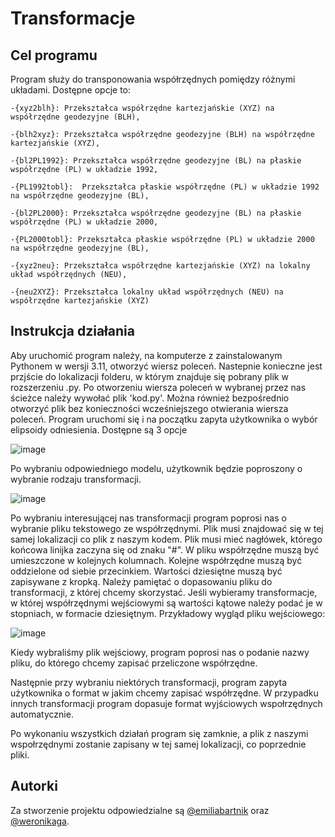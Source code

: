 # Transformacje 
## Cel programu
Program służy do transponowania współrzędnych pomiędzy różnymi układami. Dostępne opcje to: 

	-{xyz2blh}: Przekształca współrzędne kartezjańskie (XYZ) na współrzędne geodezyjne (BLH),
 
	-{blh2xyz}: Przekształca współrzędne geodezyjne (BLH) na współrzędne kartezjańskie (XYZ),
 
	-{bl2PL1992}: Przekształca współrzędne geodezyjne (BL) na płaskie współrzędne (PL) w układzie 1992,
 
	-{PL1992tobl}:  Przekształca płaskie współrzędne (PL) w układzie 1992 na współrzędne geodezyjne (BL),

	-{bl2PL2000}: Przekształca współrzędne geodezyjne (BL) na płaskie współrzędne (PL) w układzie 2000,
 
	-{PL2000tobl}: Przekształca płaskie współrzędne (PL) w układzie 2000 na współrzędne geodezyjne (BL),
 
	-{xyz2neu}: Przekształca współrzędne kartezjańskie (XYZ) na lokalny układ współrzędnych (NEU),
 
	-{neu2XYZ}: Przekształca lokalny układ współrzędnych (NEU) na współrzędne kartezjańskie (XYZ)
 
## Instrukcja działania
Aby uruchomić program należy, na komputerze z zainstalowanym Pythonem w wersji 3.11, otworzyć wiersz poleceń. Nastepnie konieczne jest przjście do lokalizacji folderu, w którym znajduje się pobrany plik w rozszerzeniu .py. Po otworzeniu wiersza poleceń w wybranej przez nas ścieżce należy wywołać plik 'kod.py'. Można również bezpośrednio otworzyć plik bez konieczności wcześniejszego otwierania wiersza poleceń. Program uruchomi się i na początku zapyta użytkownika o wybór elipsoidy odniesienia. Dostępne są 3 opcje

![image](https://github.com/emiliabartnik/Transformations/assets/150865197/299f207f-311a-4247-9654-b947a4567d21) 

Po wybraniu odpowiedniego modelu, użytkownik będzie poproszony o wybranie rodzaju transformacji. 

![image](https://github.com/emiliabartnik/Transformations/assets/150865197/b4544802-346b-4d4c-acdc-e0896c7228c0)

Po wybraniu interesującej nas transformacji program poprosi nas o wybranie pliku tekstowego ze współrzędnymi. Plik musi znajdować się w tej samej lokalizacji co plik z naszym kodem. Plik musi mieć nagłówek, którego końcowa linijka zaczyna się od znaku "#". W pliku współrzędne muszą być umieszczone w kolejnych kolumnach. Kolejne współrzędne muszą być oddzielone od siebie przecinkiem. Wartości dziesiętne muszą być zapisywane z kropką. Należy pamiętać o dopasowaniu pliku do transformacji, z której chcemy skorzystać. Jeśli wybieramy transformacje, w której współrzędnymi wejściowymi są wartości kątowe należy podać je w stopniach, w formacie dziesiętnym. Przykładowy wygląd pliku wejściowego:

![image](https://github.com/emiliabartnik/Transformations/assets/150865197/f4573582-27b1-4113-9205-a2cd259bb0ac)

Kiedy wybraliśmy plik wejściowy, program poprosi nas o podanie nazwy pliku, do którego chcemy zapisać przeliczone współrzędne. 

Następnie przy wybraniu niektórych transformacji, program zapyta użytkownika o format w jakim chcemy zapisać współrzędne. W przypadku innych transformacji program dopasuje format wyjściowych wspołrzędnych automatycznie. 

Po wykonaniu wszystkich działań program się zamknie, a plik z naszymi wspołrzędnymi zostanie zapisany w tej samej lokalizacji, co poprzednie pliki. 

## Autorki

Za stworzenie projektu odpowiedzialne są [@emiliabartnik](https://github.com/emiliabartnik) oraz [@weronikaga](https://github.com/weronikaga).
